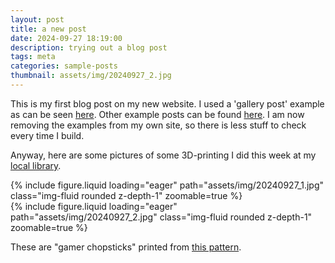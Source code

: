 ```yaml
---
layout: post
title: a new post
date: 2024-09-27 18:19:00
description: trying out a blog post
tags: meta
categories: sample-posts
thumbnail: assets/img/20240927_2.jpg
---
```


This is my first blog post on my new website. I used a 'gallery post' example as can be seen [here](https://alshedivat.github.io/al-folio/blog/2015/images/). Other example posts can be found [here](https://alshedivat.github.io/al-folio/blog/). I am now removing the examples from my own site, so there is less stuff to check every time I build.

Anyway, here are some pictures of some 3D-printing I did this week at my [local library](https://www.halmstad.se/upplevaochgora/kultur/bibliotekenihalmstad/bibliotekenstjanster/datorerutskrifterochwifi.12950.html#h-3Dskrivare).

<div class="row mt-3">
    <div class="col-sm mt-3 mt-md-0">
        {% include figure.liquid loading="eager" path="assets/img/20240927_1.jpg" class="img-fluid rounded z-depth-1" zoomable=true %}
    </div>
    <div class="col-sm mt-3 mt-md-0">
        {% include figure.liquid loading="eager" path="assets/img/20240927_2.jpg" class="img-fluid rounded z-depth-1" zoomable=true %}
    </div>
</div>

These are "gamer chopsticks" printed from [this pattern](https://www.thingiverse.com/thing:5809166).